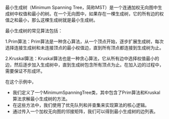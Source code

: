 
最小生成树（Minimum Spanning Tree，简称MST）是一个连通加权无向图中生成树中权值和最小的树。在一个无向图中，如果存在一棵生成树，它的所有边的权值之和最小，那么这棵生成树就是最小生成树。

最小生成树的常见算法包括：

1.Prim算法：Prim算法是一种贪心算法，从一个顶点开始，逐步扩展生成树，每次选择连接生成树和未连接顶点的最小权值边，直到所有顶点都连接到生成树为止。

2.Kruskal算法：Kruskal算法也是一种贪心算法，它从所有边中选择权值最小的边，然后逐步加入生成树中，直到生成树包含所有顶点为止。在加入边的过程中，需要保证不形成环。


在这个示例中，
- 我们定义了一个MinimumSpanningTree类，其中包含了Prim算法和Kruskal算法求解最小生成树的方法。
- 在这些方法中，我们使用了优先队列和并查集来实现算法的核心逻辑。
- 通过传入一个加权无向图的邻接矩阵，我们可以得到最小生成树的边列表。